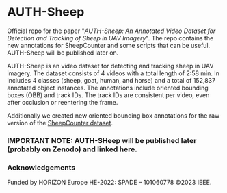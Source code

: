 # AUTH-Sheep
Official repo for the paper "_AUTH-Sheep: An Annotated Video Dataset for Detection and Tracking of Sheep in UAV Imagery_". 
The repo contains the new annotations for SheepCounter and some scripts that can be useful. AUTH-Sheep will be published later on.

AUTH-Sheep is an video dataset for detecting and tracking sheep in UAV imagery. 
The dataset consists of 4 videos with a total length of 2:58 min. 
In includes 4 classes (sheep, goat, human, and horse) and a total of 152,837 annotated object instances. 
The annotations include oriented bounding boxes (OBB) and track IDs. 
The track IDs are consistent per video, even after occlusion or reentering the frame. 

Additionally we created new oriented bounding box annotations for the raw version of the [SheepCounter dataset](https://universe.roboflow.com/riisprivate/sheepcounter/dataset/11).


### IMPORTANT NOTE: AUTH-SHeep will be published later (probably on Zenodo) and linked here. 

### Acknowledgements
Funded by HORIZON Europe HE-2022: SPADE – 101060778 ©2023 IEEE.
